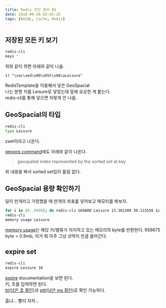 ```yaml
---
title: Redis 간단 정리 01
date: 2018-06-26 02:45:25
tags: [NoSQL, Cache, Redis]
---
```


## 저장된 모든 키 보기
```bash
redis-cli
keys *
```

위와 같이 하면 아래와 같이 나옴.
```
1) "\xac\xed\x00\x05t\x00\aLeisure"
```
RedisTemplate을 이용해서 넣은 GeoSpacial  
나는 분명 키를 Leisure로 넣었는데 앞에 요상한 게 붙는다.  
redis-cli를 통해 넣으면 저렇게 안 나옴.

## GeoSpacial의 타입
```bash
redis-cli
type Leisure
```
zset이라고 나온다.  

[geopos command](https://redis.io/commands/geopos)에도 아래와 같이 나온다.  
> geospatial index represented by the sorted set at key  

위 내용을 봐서 sorted set임이 틀림 없다.  

## GeoSpacial 용량 확인하기
딜이 만개라고 가정했을 때 만개의 좌표를 넣어보고 메모리를 봐보자.  
```bash
for i in {0..9999}; do redis-cli GEOADD Leisure 13.361389 38.115556 $i; done
redis-cli
memory usage Leisure
```
[memory usage](https://redis.io/commands/memory-usage)는 해당 키/밸류가 차지하고 있는 메모리의 byte를 반환한다. 
958675 byte = 0.9mb, 이거 뭐 아주 그냥 코딱지 만큼 들어간다.

## expire set
```bash
redis-cli
expire Leisure 10
```
[expire](https://redis.io/commands/expire) documentation을 보면 된다.  
키, 초를 입력하면 된다.  
[ttl(남은 초 확인)](https://redis.io/commands/ttl)과 [pttl(남은 ms 확인)](https://redis.io/commands/pttl)로 확인 가능하다.

흠냐... 빨리 자자...